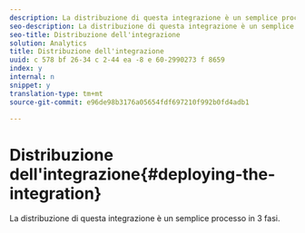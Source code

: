 ```yaml
---
description: La distribuzione di questa integrazione è un semplice processo in 3 fasi.
seo-description: La distribuzione di questa integrazione è un semplice processo in 3 fasi.
seo-title: Distribuzione dell'integrazione
solution: Analytics
title: Distribuzione dell'integrazione
uuid: c 578 bf 26-34 c 2-44 ea -8 e 60-2990273 f 8659
index: y
internal: n
snippet: y
translation-type: tm+mt
source-git-commit: e96de98b3176a05654fdf697210f992b0fd4adb1

---
```



# Distribuzione dell'integrazione{#deploying-the-integration}

La distribuzione di questa integrazione è un semplice processo in 3 fasi.

